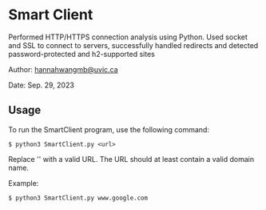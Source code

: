 # Smart Client

Performed HTTP/HTTPS connection analysis using Python. Used socket and SSL to connect to servers,
successfully handled redirects and detected password-protected and h2-supported sites

Author: hannahwangmb@uvic.ca

Date: Sep. 29, 2023

## Usage

To run the SmartClient program, use the following command:

    $ python3 SmartClient.py <url>

Replace '<url>' with a valid URL. The URL should at least contain a valid domain name.

Example:

    $ python3 SmartClient.py www.google.com
